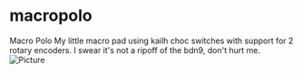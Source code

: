 # macropolo
Macro Polo
My little macro pad using kailh choc switches with support for 2 rotary encoders.  I swear it's not a ripoff of the bdn9, don't hurt me.
![Picture](https://raw.githubusercontent.com/MythosMann/macropolo/low_profile/DSC_1881.JPG"Picture")
